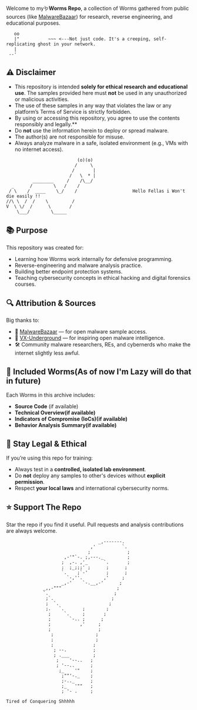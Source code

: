 Welcome to my🪱**Worms Repo**, a collection of Worms gathered from public sources (like [MalwareBazaar](https://bazaar.abuse.ch)) for research, reverse engineering, and educational purposes.

```text
   oo
   |"           ~~~ <---Not just code. It's a creeping, self-replicating ghost in your network.
   |
 --'
```
## ⚠️ Disclaimer
- This repository is intended **solely for ethical research and educational use**. The samples provided here must **not** be used in any unauthorized or malicious activities.  
- The use of these samples in any way that violates the law or any platform’s Terms of Service is strictly forbidden.  
- By using or accessing this repository, you agree to use the contents responsibly and legally.**
- Do **not** use the information herein to deploy or spread malware.
- The author(s) are not responsible for misuse.
- Always analyze malware in a safe, isolated environment (e.g., VMs with no internet access).

```text
                           (o)(o)
                          /     \
                         /       |
                        /   \  * |
          ________     /    /\__/
  _      /        \   /    /
 / \    /  ____    \_/    /                     Hello Fellas i Won't die easily !! 
//\ \  /  /    \         /
V  \ \/  /      \       /
    \___/        \_____

```
## 📚 Purpose

This repository was created for:

- Learning how Worms work internally for defensive programming.
- Reverse-engineering and malware analysis practice.
- Building better endpoint protection systems.
- Teaching cybersecurity concepts in ethical hacking and digital forensics courses.

## 🔍 Attribution & Sources

Big thanks to:
- 🐾 [MalwareBazaar](https://bazaar.abuse.ch) — for open malware sample access.
- 🧠 [VX-Underground](https://vx-underground.org) — for inspiring open malware intelligence.
- 🛠️ Community malware researchers, REs, and cybernerds who make the internet slightly less awful.

## 🧰 Included Worms(As of now I'm Lazy will do that in future)

Each Worms in this archive includes:

- **Source Code** (if available)
- **Technical Overview(if available)**
- **Indicators of Compromise (IoCs)(if available)**
- **Behavior Analysis Summary(if available)**

## 🔐 Stay Legal & Ethical

If you’re using this repo for training:

- Always test in a **controlled, isolated lab environment**.
- Do **not** deploy any samples to other's devices without **explicit permission**.
- Respect **your local laws** and international cybersecurity norms.

## ⭐️ Support The Repo

Star the repo if you find it useful.
Pull requests and analysis contributions are always welcome.
```text
                                   _,-------.
                                ,'          `.
                               ;              ;
                      ,-'"`-. ;,---._         ;
                     ;  ,-. ,'_      `.       ;
                     ;  ;_;;;' ;      ;      ;
                     `.    ;`-'       ;      ;
                       `-,''.        ,'     ;
                     _,-'    `-.__,-'      ;
              _,,-"""                     ;
              `.                         ;
               ;`.                      ;
               ;  `.                   ;
               ;.   `.       ;        ;
                ;     `.     ;       ;
                ;       `-.. ;      ;
                ;           ,'     ;
                ;                  ;
                 ;                ;
                 ;                ;
                 ;               ;
                  ; --.          ;
                  ; .___         ;
                   ;    '--..   ;
                   ; '--..      ;
                    ;_    '"    ;
                     ;""'-._    ;
                     ;-.._      ;
                     ;_   '""   ;
                     ; '- .     ;
                                                                           Tired of Conquering Shhhhh
```

